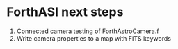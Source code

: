 ForthASI next steps
===================

1. Connected camera testing of ForthAstroCamera.f
2. Write camera properties to a map with FITS keywords